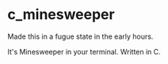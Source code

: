 # c_minesweeper

Made this in a fugue state in the early hours.

It's Minesweeper in your terminal. Written in C.